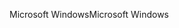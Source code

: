 <span data-ttu-id="ea694-101">Microsoft Windows</span><span class="sxs-lookup"><span data-stu-id="ea694-101">Microsoft Windows</span></span>